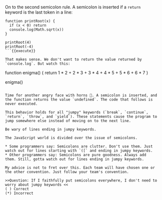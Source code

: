 On to the second semicolon rule. A semicolon is inserted if a `return` keyword is the last token in a line:

```
function printRoot(x) {
  if (x < 0) return
  console.log(Math.sqrt(x))
}

printRoot(4)
printRoot(-4)
```{{execute}}

That makes sense. We don't want to return the value returned by `console.log`. But watch this: 

```
function enigma() {
  return
    1 * 2 + 2 * 3 + 3 * 4 + 4 * 5 + 5 * 6 + 6 * 7
}

enigma()
```{{execute}}

Time for another angry face with horns 👿. A semicolon is inserted, and the function returns the value `undefined`. The code that follows is never executed.

This behavior holds for all "jumpy" keywords (`break`, `continue`, `return`, `throw`, and `yield`). These statements cause the program to jump somewhere else instead of moving on to the next line.

Be wary of lines ending in jumpy keywords.

The JavaScript world is divided over the issue of semicolons.

* Some programmers say: Semicolons are clutter. Don't use them. Just watch out for lines starting with `([` and ending in jumpy keywords.
* Other programmers say: Semicolons are pure goodness. Always add them. Still, gotta watch out for lines ending in jumpy keywords.

My advice is not to fret over this. Each team will have chosen one or the other convention. Just follow your team's convention.

>>Question: If I faithfully put semicolons everywhere, I don't need to worry about jumpy keywords <<
( ) Correct
(*) Incorrect

